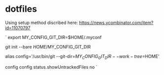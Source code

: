 # dotfiles

Using setup method discribed here: https://news.ycombinator.com/item?id=11070797

`
export MY_CONFIG_GIT_DIR=$HOME/.myconf

git init --bare $HOME/$MY_CONFIG_GIT_DIR

alias config='/usr/bin/git --git-dir=$MY_CONFIG_GIT_DIR --work-tree=$HOME'

config config status.showUntrackedFiles no
`
